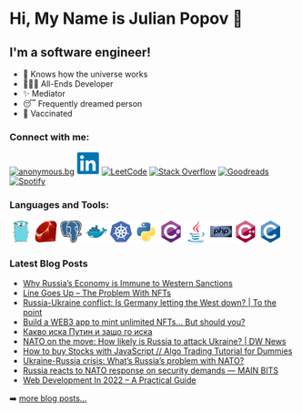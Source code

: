# Hi, My Name is Julian Popov 👋 

## I'm a software engineer!

- 🔭 Knows how the universe works
- 🧑🏻‍💻 All-Ends Developer
- ✨ Mediator
- 😴 Frequently dreamed person
- 💉 Vaccinated

### Connect with me:

[<img alt="anonymous.bg" width="40px" src="https://static.wixstatic.com/media/fc8d9f_e1d6563ba7ce436da06dac34816eb6cc~mv2.jpeg" />][website]
[<img alt="LinkedIn" width="40px" src="https://github.com/devicons/devicon/blob/master/icons/linkedin/linkedin-original.svg" />][linkedin]
[<img alt="LeetCode" width="40px" src="https://avatars.githubusercontent.com/u/37351657" />][leetcode]
[<img alt="Stack Overflow" width="40px" src="https://avatars.githubusercontent.com/u/1393171" />][stackoverflow]
[<img alt="Goodreads" width="40px" src="https://avatars.githubusercontent.com/u/1386325" />][goodreads]
[<img alt="Spotify" width="40px" src="https://avatars.githubusercontent.com/u/251374" />][spotify]  

### Languages and Tools:

[<img alt="Go" width="40px" src="https://github.com/devicons/devicon/blob/master/icons/go/go-original.svg" />][go]
[<img alt="Ruby" width="40px" src="https://github.com/devicons/devicon/blob/master/icons/ruby/ruby-original.svg" />][ruby]
[<img alt="PostgreSQL" width="40px" src="https://github.com/devicons/devicon/blob/master/icons/postgresql/postgresql-original.svg" />][postgresql]
[<img alt="Docker" width="40px" src="https://github.com/devicons/devicon/blob/master/icons/docker/docker-original.svg" />][docker]
[<img alt="Kubernetes" width="40px" src="https://github.com/devicons/devicon/blob/master/icons/kubernetes/kubernetes-plain.svg" />][kubernetes]
[<img alt="Python" width="40px" src="https://github.com/devicons/devicon/blob/master/icons/python/python-original.svg" />][python]
[<img alt="C#" width="40px" src="https://github.com/devicons/devicon/blob/master/icons/csharp/csharp-original.svg" />][csharp]
[<img alt="Java" width="40px" src="https://github.com/devicons/devicon/blob/master/icons/java/java-original.svg" />][java]
[<img alt="PHP" width="40px" src="https://github.com/devicons/devicon/blob/master/icons/php/php-original.svg" />][php]
[<img alt="C++" width="40px" src="https://github.com/devicons/devicon/blob/master/icons/cplusplus/cplusplus-original.svg" />][cpp]
[<img alt="C" width="40px" src="https://github.com/devicons/devicon/blob/master/icons/c/c-original.svg" />][c]  

### Latest Blog Posts

<!-- BLOG-POST-LIST:START -->
- [Why Russia’s Economy is Immune to Western Sanctions](https://blog.anonymous.bg/2022/01/31/why-russias-economy-is-immune-to-western-sanctions/)
- [Line Goes Up – The Problem With NFTs](https://blog.anonymous.bg/2022/01/28/line-goes-up-the-problem-with-nfts/)
- [Russia-Ukraine conflict: Is Germany letting the West down? | To the point](https://blog.anonymous.bg/2022/01/28/russia-ukraine-conflict-is-germany-letting-the-west-down-to-the-point/)
- [Build a WEB3 app to mint unlimited NFTs… But should you?](https://blog.anonymous.bg/2022/01/28/build-a-web3-app-to-mint-unlimited-nfts-but-should-you/)
- [Какво иска Путин и защо го иска](https://blog.anonymous.bg/2022/01/28/%d0%ba%d0%b0%d0%ba%d0%b2%d0%be-%d0%b8%d1%81%d0%ba%d0%b0-%d0%bf%d1%83%d1%82%d0%b8%d0%bd-%d0%b8-%d0%b7%d0%b0%d1%89%d0%be-%d0%b3%d0%be-%d0%b8%d1%81%d0%ba%d0%b0/)
- [NATO on the move: How likely is Russia to attack Ukraine? | DW News](https://blog.anonymous.bg/2022/01/28/nato-on-the-move-how-likely-is-russia-to-attack-ukraine-dw-news/)
- [How to buy Stocks with JavaScript // Algo Trading Tutorial for Dummies](https://blog.anonymous.bg/2022/01/28/how-to-buy-stocks-with-javascript-algo-trading-tutorial-for-dummies/)
- [Ukraine-Russia crisis: What’s Russia’s problem with NATO?](https://blog.anonymous.bg/2022/01/28/ukraine-russia-crisis-whats-russias-problem-with-nato/)
- [Russia reacts to NATO response on security demands — MAIN BITS](https://blog.anonymous.bg/2022/01/28/russia-reacts-to-nato-response-on-security-demands-main-bits/)
- [Web Development In 2022 – A Practical Guide](https://blog.anonymous.bg/2022/01/17/web-development-in-2022-a-practical-guide/)
<!-- BLOG-POST-LIST:END -->

➡️ [more blog posts...][blog]

[website]: https://anonymous.bg/
[linkedin]: https://www.linkedin.com/in/julianpopov/
[leetcode]: https://leetcode.com/ju-popov/
[stackoverflow]: https://stackoverflow.com/users/44537/julian-popov
[goodreads]: https://www.goodreads.com/review/list/2622629-ju?shelf=read&view=covers
[spotify]: https://open.spotify.com/user/ju

[go]: https://golang.org/
[ruby]: https://www.ruby-lang.org/
[postgresql]: https://www.postgresql.org/
[docker]: https://www.docker.com/
[kubernetes]: https://kubernetes.io/
[python]: https://www.python.org/
[csharp]: https://docs.microsoft.com/en-us/dotnet/csharp/
[java]: https://www.java.com/
[php]: https://www.php.net/
[cpp]: https://isocpp.org/
[c]: https://www.iso.org/standard/74528.html

[blog]: https://blog.anonymous.bg/
